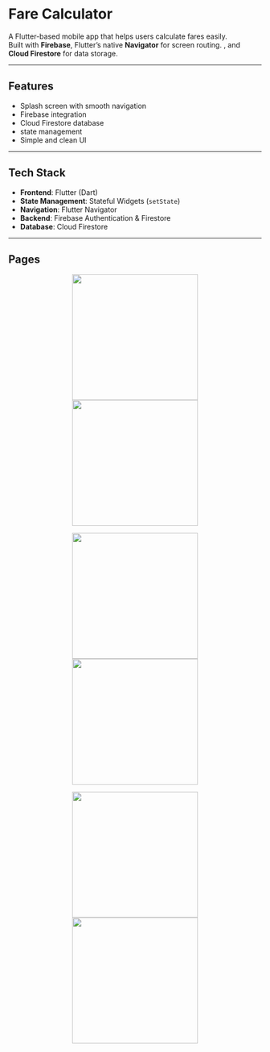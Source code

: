 # Fare Calculator 

A Flutter-based mobile app that helps users calculate fares easily.  
Built with **Firebase**, Flutter’s native **Navigator** for screen routing. , and **Cloud Firestore** for data storage.  

---

##  Features
- Splash screen with smooth navigation
- Firebase integration
- Cloud Firestore database
- state management
- Simple and clean UI

---
##  Tech Stack
- **Frontend**: Flutter (Dart)
- **State Management**: Stateful Widgets (`setState`)
- **Navigation**: Flutter Navigator
- **Backend**: Firebase Authentication & Firestore
- **Database**: Cloud Firestore

---
## Pages
<p align="center">
  <img src="https://github.com/user-attachments/assets/9903fcb2-b21e-4cf0-8066-878408a5651d" width="250" hspace="20"/>
  <img src="https://github.com/user-attachments/assets/1cb917d2-59e3-4166-a14e-be1333bccb77" width="250" hspace="20"/>
</p>

<p align="center">
  <img src="https://github.com/user-attachments/assets/1c98857c-85c6-46ab-95eb-9cebb9be0389" width="250" hspace="20"/>
  <img src="https://github.com/user-attachments/assets/1adfbe32-862d-4710-aa8d-b690723e9712" width="250" hspace="20"/>
</p>

<p align="center">
  <img src="https://github.com/user-attachments/assets/970eb640-645c-4e72-8bab-6dac162964b3" width="250" hspace="20"/>
  <img src="https://github.com/user-attachments/assets/f418bcd2-52af-47d3-a01c-4eb5b07d1e83" width="250" hspace="20"/>
  
</p>

</p>
